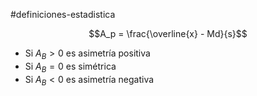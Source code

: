 #definiciones-estadistica 

$$A_p = \frac{\overline{x} - Md}{s}$$

- Si $A_B > 0$ es asimetría positiva
- Si $A_B = 0$ es simétrica
- Si $A_B < 0$ es asimetría negativa
